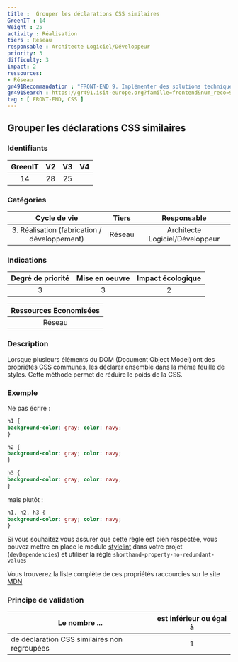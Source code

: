 ```yaml
---
title :  Grouper les déclarations CSS similaires
GreenIT : 14
Weight : 25
activity : Réalisation
tiers : Réseau
responsable : Architecte Logiciel/Développeur
priority: 3
difficulty: 3
impact: 2
ressources:
- Réseau
gr491Recommandation : "FRONT-END 9. Implémenter des solutions techniques dont l'impact est le plus faible"
gr491Search : https://gr491.isit-europe.org?famille=frontend&num_reco=9
tag : [ FRONT-END, CSS ]
---
```


## Grouper les déclarations CSS similaires

### Identifiants

| GreenIT |  V2  |  V3  |  V4  |
|:-------:|:----:|:----:|:----:|
|   14   | 28  | 25  |      |

### Catégories

| Cycle de vie |  Tiers  |  Responsable  |
|:---------:|:----:|:----:|
| 3. Réalisation (fabrication / développement) | Réseau | Architecte Logiciel/Développeur |

### Indications

| Degré de priorité |      Mise en oeuvre       |  Impact écologique    |
|:-------------------:|:-------------------------:|:---------------------:|
| 3 | 3 | 2 |

|Ressources Economisées                                      |
|:----------------------------------------------------------:|
|  Réseau  |

### Description

Lorsque plusieurs éléments du DOM (Document Object Model) ont des propriétés CSS communes,
les déclarer ensemble dans la même feuille de styles. Cette méthode permet de réduire le poids de la CSS.

### Exemple


Ne pas écrire :
```css
h1 {
background-color: gray; color: navy;
}

h2 {
background-color: gray; color: navy;
}

h3 {
background-color: gray; color: navy;
}
```

mais plutôt :
```css
h1, h2, h3 {
background-color: gray; color: navy;
}
```

Si vous souhaitez vous assurer que cette règle est bien respectée, vous pouvez mettre en place le module [stylelint](https://stylelint.io/) 
dans votre projet (`devDependencies`) et utiliser la règle `shorthand-property-no-redundant-values`

Vous trouverez la liste complète de ces propriétés raccourcies sur le site [MDN](https://developer.mozilla.org/fr/docs/Web/CSS/Propri%C3%A9t%C3%A9s_raccourcies)

### Principe de validation

| Le nombre ...     | est inférieur ou égal à   |  
|-------------------|:-------------------------:|
|  de déclaration CSS similaires non regroupées | 1  |
